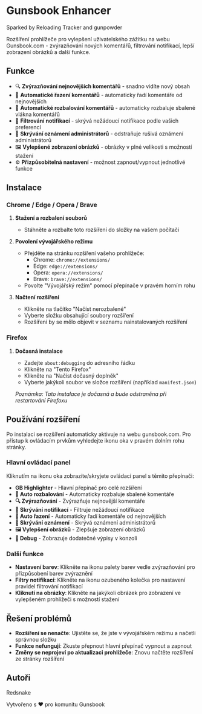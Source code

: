 # Gunsbook Enhancer

Sparked by Reloading Tracker and gunpowder

Rozšíření prohlížeče pro vylepšení uživatelského zážitku na webu Gunsbook.com - zvýrazňování nových komentářů, filtrování notifikací, lepší zobrazení obrázků a další funkce.

## Funkce

- 🔍 **Zvýrazňování nejnovějších komentářů** - snadno vidíte nový obsah
- 🔄 **Automatické řazení komentářů** - automaticky řadí komentáře od nejnovějších
- 📑 **Automatické rozbalování komentářů** - automaticky rozbaluje sbalené vlákna komentářů
- 🔕 **Filtrování notifikací** - skrývá nežádoucí notifikace podle vašich preferencí
- 📢 **Skrývání oznámení administrátorů** - odstraňuje rušivá oznámení administrátorů
- 🖼️ **Vylepšené zobrazení obrázků** - obrázky v plné velikosti s možností stažení
- ⚙️ **Přizpůsobitelná nastavení** - možnost zapnout/vypnout jednotlivé funkce

## Instalace

### Chrome / Edge / Opera / Brave

1. **Stažení a rozbalení souborů**

   - Stáhněte a rozbalte toto rozšíření do složky na vašem počítači

2. **Povolení vývojářského režimu**

   - Přejděte na stránku rozšíření vašeho prohlížeče:
     - Chrome: `chrome://extensions/`
     - Edge: `edge://extensions/`
     - Opera: `opera://extensions/`
     - Brave: `brave://extensions/`
   - Povolte "Vývojářský režim" pomocí přepínače v pravém horním rohu

3. **Načtení rozšíření**
   - Klikněte na tlačítko "Načíst nerozbalené"
   - Vyberte složku obsahující soubory rozšíření
   - Rozšíření by se mělo objevit v seznamu nainstalovaných rozšíření

### Firefox

1. **Dočasná instalace**

   - Zadejte `about:debugging` do adresního řádku
   - Klikněte na "Tento Firefox"
   - Klikněte na "Načíst dočasný doplněk"
   - Vyberte jakýkoli soubor ve složce rozšíření (například `manifest.json`)

   _Poznámka: Tato instalace je dočasná a bude odstraněna při restartování Firefoxu_

## Používání rozšíření

Po instalaci se rozšíření automaticky aktivuje na webu gunsbook.com. Pro přístup k ovládacím prvkům vyhledejte ikonu oka v pravém dolním rohu stránky.

### Hlavní ovládací panel

Kliknutím na ikonu oka zobrazíte/skryjete ovládací panel s těmito přepínači:

- **GB Highlighter** - Hlavní přepínač pro celé rozšíření
- **🔄 Auto rozbalování** - Automaticky rozbaluje sbalené komentáře
- **🔍 Zvýrazňování** - Zvýrazňuje nejnovější komentáře
- **🔕 Skrývání notifikací** - Filtruje nežádoucí notifikace
- **🔄 Auto řazení** - Automaticky řadí komentáře od nejnovějších
- **📢 Skrývání oznámení** - Skrývá oznámení administrátorů
- **🖼️ Vylepšení obrázků** - Zlepšuje zobrazení obrázků
- **🐛 Debug** - Zobrazuje dodatečné výpisy v konzoli

### Další funkce

- **Nastavení barev**: Klikněte na ikonu palety barev vedle zvýrazňování pro přizpůsobení barev zvýraznění
- **Filtry notifikací**: Klikněte na ikonu ozubeného kolečka pro nastavení pravidel filtrování notifikací
- **Kliknutí na obrázky**: Klikněte na jakýkoli obrázek pro zobrazení ve vylepšeném prohlížeči s možností stažení

## Řešení problémů

- **Rozšíření se nenačte**: Ujistěte se, že jste v vývojářském režimu a načetli správnou složku
- **Funkce nefungují**: Zkuste přepnout hlavní přepínač vypnout a zapnout
- **Změny se neprojeví po aktualizaci prohlížeče**: Znovu načtěte rozšíření ze stránky rozšíření

## Autoři

Redsnake

Vytvořeno s ❤️ pro komunitu Gunsbook

